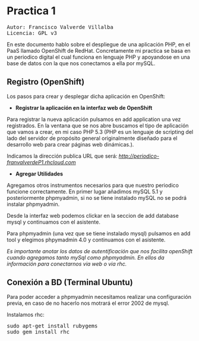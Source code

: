 Practica 1
==========
<pre>
Autor: Francisco Valverde Villalba
Licencia: GPL v3
</pre>
En este documento hablo sobre el despliegue de una aplicación PHP, en el PaaS llamado OpenShift de RedHat. Concretamente mi practica se basa en un periodico digital el cual funciona en lenguaje PHP y apoyandose en una base de datos con la que nos conectamos a ella por mySQL.

Registro (OpenShift)
--------------------
Los pasos para crear y desplegar dicha aplicación en OpenShift:

* <strong>Registrar la aplicación en la interfaz web de OpenShift</strong>

Para registrar la nueva aplicación pulsamos en add application una vez registrados. En la ventana que se nos abre buscamos el tipo de aplicación que vamos a crear, en mi caso PHP 5.3 (PHP es un lenguaje de scripting del lado del servidor de propósito general originalmente diseñado para el desarrollo web para crear páginas web dinámicas.).

Indicamos la dirección publica URL que será: <i>http://periodico-franvalverdeP1.rhcloud.com</i>

* <strong>Agregar Utilidades</strong>

Agregamos otros instrumentos necesarios para que nuestro periodico funcione correctamente. En primer lugar añadimos mySQL 5.1 y posteriormente phpmyadmin, si no se tiene instalado mySQL no se podrá instalar phpmyadmin.

Desde la interfaz web podemos clickar en la seccion de add database mysql y continuamos con el asistente.

Para phpmyadmin (una vez que se tiene instalado mysql) pulsamos en add tool y elegimos phpymadmin 4.0 y continuamos con el asistente.

<i> Es importante anotar los datos de autentificación que nos facilita openShift cuando agregamos tanto mySql como phpmyadmin. En ellos da información para conectarnos via web o via rhc.</i>


Conexión a BD (Terminal Ubuntu)
-------------------------------

Para poder acceder a phpmyadmin necesitamos realizar una configuración previa, en caso de no hacerlo nos motrará el error 2002 de mysql.

Instalamos rhc:
<pre>
sudo apt-get install rubygems
sudo gem install rhc
</pre>
